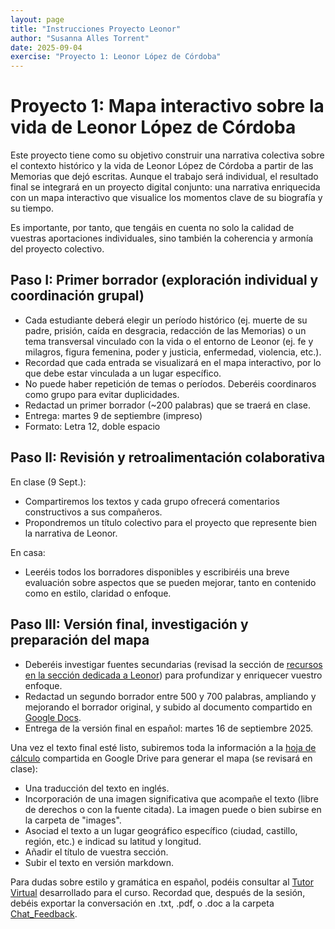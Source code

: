 ```yaml
---
layout: page
title: "Instrucciones Proyecto Leonor"
author: "Susanna Alles Torrent"
date: 2025-09-04
exercise: "Proyecto 1: Leonor López de Córdoba"
---
```


# Proyecto 1: Mapa interactivo sobre la vida de Leonor López de Córdoba

Este proyecto tiene como su objetivo construir una narrativa colectiva sobre el contexto histórico y la vida de Leonor López de Córdoba a partir de las Memorias que dejó escritas. Aunque el trabajo será individual, el resultado final se integrará en un proyecto digital conjunto: una narrativa enriquecida con un mapa interactivo que visualice los momentos clave de su biografía y su tiempo. 

Es importante, por tanto, que tengáis en cuenta no solo la calidad de vuestras aportaciones individuales, sino también la coherencia y armonía del proyecto colectivo.

## Paso I: Primer borrador (exploración individual y coordinación grupal)

- Cada estudiante deberá elegir un período histórico (ej. muerte de su padre, prisión, caída en desgracia, redacción de las Memorias) o un tema transversal vinculado con la vida o el entorno de Leonor (ej. fe y milagros, figura femenina, poder y justicia, enfermedad, violencia, etc.).
- Recordad que cada entrada se visualizará en el mapa interactivo, por lo que debe estar vinculada a un lugar específico.
- No puede haber repetición de temas o períodos. Deberéis coordinaros como grupo para evitar duplicidades.
- Redactad un primer borrador (~200 palabras) que se traerá en clase.
- Entrega: martes 9 de septiembre (impreso)
- Formato: Letra 12, doble espacio

## Paso II: Revisión y retroalimentación colaborativa

En clase (9 Sept.): 
- Compartiremos los textos y cada grupo ofrecerá comentarios constructivos a sus compañeros.
- Propondremos un título colectivo para el proyecto que represente bien la narrativa de Leonor. 

En casa: 
- Leeréis todos los borradores disponibles y escribiréis una breve evaluación sobre aspectos que se pueden mejorar, tanto en contenido como en estilo, claridad o enfoque.

## Paso III: Versión final, investigación y preparación del mapa 

- Deberéis investigar fuentes secundarias (revisad la sección de [recursos en la sección dedicada a Leonor](https://dh-miami.github.io/SPA_410_Fall25/leonorlopezdecordoba.html)) para profundizar y enriquecer vuestro enfoque.
- Redactad un segundo borrador entre 500 y 700 palabras, ampliando y mejorando el borrador original, y subido al documento compartido en [Google Docs](https://docs.google.com/document/d/1nxqzmYUBlLpf7n7jYDRYSWm6MscRl-u5JC7i3-Jw3ww/edit?tab=t.0).
- Entrega de la versión final en español: martes 16 de septiembre 2025.

Una vez el texto final esté listo, subiremos toda la información a la [hoja de cálculo](https://docs.google.com/spreadsheets/d/1umgD4Pp-t0WndBGQ4xmeVaVdvsxtYJnZTHrocTJYtWo/edit?gid=0#gid=0) compartida en Google Drive para generar el mapa (se revisará en clase): 
- Una traducción del texto en inglés. 
- Incorporación de una imagen significativa que acompañe el texto (libre de derechos o con la fuente citada). La imagen puede o bien subirse en la carpeta de "images". 
- Asociad el texto a un lugar geográfico específico (ciudad, castillo, región, etc.) e indicad su latitud y longitud.
- Añadir el título de vuestra sección. 
- Subir el texto en versión markdown. 

Para dudas sobre estilo y gramática en español, podéis consultar al [Tutor Virtual](https://chatgpt.com/g/g-68b605449acc81919dd930cca91e8551-tutor-virtual-de-escritura-spa-410-mll-410) desarrollado para el curso. Recordad que, después de la sesión, debéis exportar la conversación en .txt, .pdf, o .doc a la carpeta [Chat_Feedback](https://drive.google.com/drive/folders/1rm2p7-4qau5OVx8_3MkHiBj2MgzgrkXv?usp=drive_link). 

